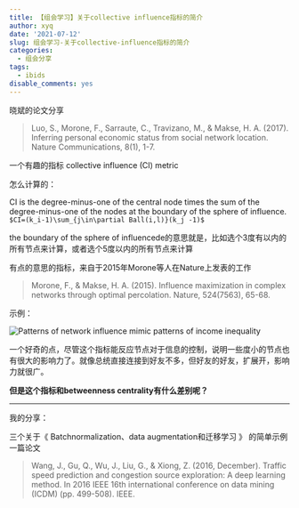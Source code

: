 ```yaml
---
title: 【组会学习】关于collective influence指标的简介
author: xyq
date: '2021-07-12'
slug: 组会学习-关于collective-influence指标的简介
categories:
  - 组会分享
tags:
  - ibids
disable_comments: yes
---
```


晓斌的论文分享

> Luo, S., Morone, F., Sarraute, C., Travizano, M., & Makse, H. A. (2017). Inferring personal economic status from social network location. Nature Communications, 8(1), 1-7.

一个有趣的指标
collective influence (CI) metric

怎么计算的：

CI is the degree-minus-one of the central node times the sum of the degree-minus-one of the nodes at the boundary of the sphere of influence.
`$CI=(k_i-1)\sum_{j\in\partial Ball(i,l)}(k_j -1)$`

the boundary of the sphere of influencede的意思就是，比如选个3度有以内的所有节点来计算，或者选个5度以内的所有节点来计算

有点的意思的指标，来自于2015年Morone等人在Nature上发表的工作
> Morone, F., & Makse, H. A. (2015). Influence maximization in complex networks through optimal percolation. Nature, 524(7563), 65-68.

示例：

![Patterns of network influence mimic patterns of income inequality](/img/collective_influence_metric.png)

一个好奇的点，尽管这个指标能反应节点对于信息的控制，说明一些度小的节点也有很大的影响力了。就像总统直接连接到好友不多，但好友的好友，扩展开，影响力就很广。

**但是这个指标和betweenness centrality有什么差别呢？**

---

我的分享：

三个关于《
Batchnormalization、data augmentation和迁移学习
》
的简单示例
一篇论文
> Wang, J., Gu, Q., Wu, J., Liu, G., & Xiong, Z. (2016, December). Traffic speed prediction and congestion source exploration: A deep learning method. In 2016 IEEE 16th international conference on data mining (ICDM) (pp. 499-508). IEEE.